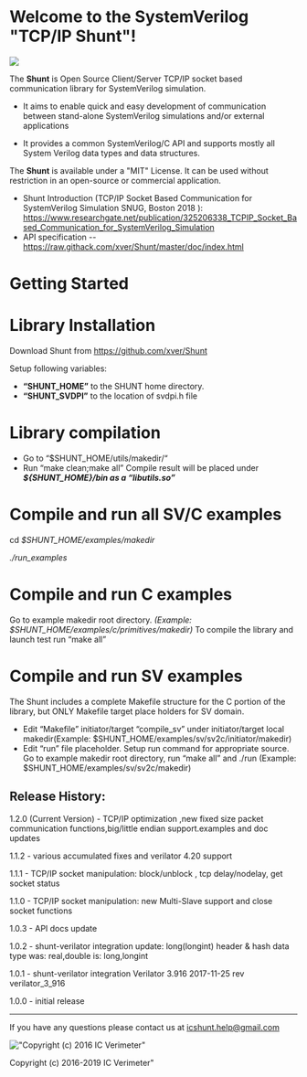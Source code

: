 # Welcome to the **SystemVerilog "TCP/IP Shunt"**!

![](https://github.com/xver/Shunt/blob/master/doc/shut_log_min.png)



The **Shunt** is Open Source Client/Server TCP/IP socket based communication library for SystemVerilog simulation.

* It aims to enable quick and easy development of communication between stand-alone SystemVerilog simulations and/or external applications

* It provides a common SystemVerilog/C API and supports mostly all System Verilog data types and data structures.

The **Shunt** is available under a "MIT" License. It can be used without restriction in an open-source or commercial application.

*  Shunt Introduction (TCP/IP Socket Based Communication for SystemVerilog Simulation SNUG, Boston 2018 ): 
https://www.researchgate.net/publication/325206338_TCPIP_Socket_Based_Communication_for_SystemVerilog_Simulation
*  API specification  -- https://raw.githack.com/xver/Shunt/master/doc/index.html

# Getting Started

# Library Installation

Download Shunt from https://github.com/xver/Shunt

Setup following variables:
 - **“SHUNT_HOME”**  to the SHUNT home directory.
 - **“SHUNT_SVDPI”** to the location of svdpi.h file

# Library compilation
 - Go to “$SHUNT_HOME/utils/makedir/“
 - Run “make clean;make all”
Compile result will be placed under ***${SHUNT_HOME}/bin as a “libutils.so”***
# Compile and run all SV/C examples

cd *$SHUNT_HOME/examples/makedir*

*./run_examples* 

# Compile and run C examples
Go to example makedir root directory. 
*(Example: $SHUNT_HOME/examples/c/primitives/makedir)*
To compile the library and launch test run “make all”

# Compile and run SV examples
The Shunt includes a complete Makefile structure for the C portion of the library, but ONLY Makefile target place holders for SV domain.

 - Edit “Makefile” initiator/target “compile_sv” under initiator/target
   local makedir(Example: $SHUNT_HOME/examples/sv/sv2c/initiator/makedir)
 - Edit “run” file placeholder. Setup run command for appropriate
   source. Go to example makedir root directory, run “make all” and ./run
(Example:  $SHUNT_HOME/examples/sv/sv2c/makedir)

Release History:
-----------------------
1.2.0 (Current Version) - TCP/IP optimization ,new fixed size packet communication functions,big/little endian support.examples and doc updates

1.1.2 - various accumulated fixes and verilator 4.20 support  

1.1.1 - TCP/IP socket manipulation: block/unblock , tcp delay/nodelay, get socket status

1.1.0 - TCP/IP socket manipulation: new Multi-Slave support and close socket functions

1.0.3 - API docs update  

1.0.2  - shunt-verilator integration update: 
                          long(longint) header & hash data type 
                          was: real,double is: long,longint
                          
1.0.1  - shunt-verilator integration 
                          Verilator 3.916 2017-11-25 rev verilator_3_916
        
1.0.0 - initial release

-------------------------

If you have any questions please contact us at icshunt.help@gmail.com

!["Copyright (c) 2016 IC Verimeter"](https://github.com/xver/Shunt/blob/master/doc/IcVerimeter_logo.png)

Copyright (c) 2016-2019 IC Verimeter"
